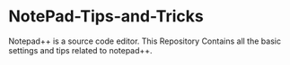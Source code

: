 # NotePad-Tips-and-Tricks
Notepad++ is a source code editor. This Repository Contains all the basic settings and tips related to notepad++.
